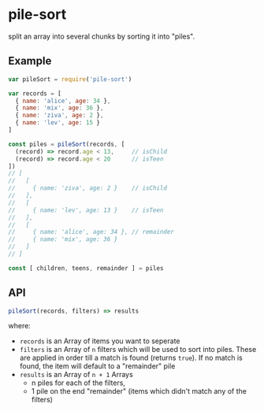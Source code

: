 # pile-sort

split an array into several chunks by sorting it into "piles".

## Example

```js
var pileSort = require('pile-sort')

var records = [
  { name: 'alice', age: 34 },
  { name: 'mix', age: 36 },
  { name: 'ziva', age: 2 },
  { name: 'lev', age: 15 }
]

const piles = pileSort(records, [
  (record) => record.age < 13,     // isChild
  (record) => record.age < 20      // isTeen
])
// [
//   [
//     { name: 'ziva', age: 2 }    // isChild
//   ],
//   [
//     { name: 'lev', age: 13 }    // isTeen
//   ],
//   [
//     { name: 'alice', age: 34 }, // remainder
//     { name: 'mix', age: 36 }
//   ]
// ]

const [ children, teens, remainder ] = piles
```

## API

```js
pileSort(records, filters) => results
```

where:
- `records` is an Array of items you want to seperate
- `filters` is an Array of `n` filters which will be used to sort into piles. These are applied in order till a match is found (returns `true`). If no match is found, the item will default to a "remainder" pile
- `results` is an Array of `n + 1` Arrays
    - n piles for each of the filters,
    - 1 pile on the end "remainder" (items which didn't match any of the filters)

